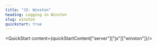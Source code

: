 ```yaml
---
title: "JS: Winston"
heading: Logging in Winston
slug: winston
quickstart: true
---
```


<QuickStart content={quickStartContent["server"]["js"]["winston"]}/>
